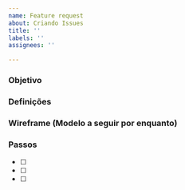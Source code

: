 ```yaml
---
name: Feature request
about: Criando Issues
title: ''
labels: ''
assignees: ''

---
```


### Objetivo

>

### Definições

>

### Wireframe (Modelo a seguir por enquanto)

>

### Passos

>

- [ ]
- [ ] 
- [ ]
